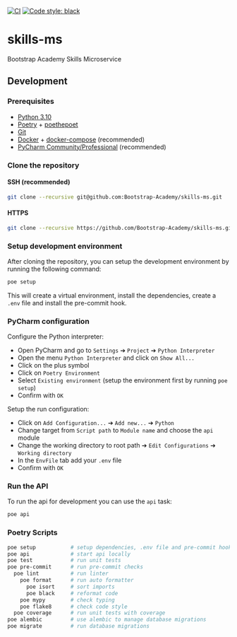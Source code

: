 <p>

  [![CI](https://github.com/Bootstrap-Academy/skills-ms/actions/workflows/ci.yml/badge.svg)](https://github.com/Defelo/fastapi-template/actions/workflows/ci.yml)
  [![Code style: black](https://img.shields.io/badge/code%20style-black-000000.svg)](https://github.com/psf/black)

</p>

# skills-ms

Bootstrap Academy Skills Microservice

## Development

### Prerequisites
- [Python 3.10](https://python.org/)
- [Poetry](https://python-poetry.org/) + [poethepoet](https://pypi.org/project/poethepoet/)
- [Git](https://git-scm.com/)
- [Docker](https://www.docker.com/) + [docker-compose](https://docs.docker.com/compose/) (recommended)
- [PyCharm Community/Professional](https://www.jetbrains.com/pycharm/) (recommended)

### Clone the repository

#### SSH (recommended)
```bash
git clone --recursive git@github.com:Bootstrap-Academy/skills-ms.git
```

#### HTTPS
```bash
git clone --recursive https://github.com/Bootstrap-Academy/skills-ms.git
```

### Setup development environment

After cloning the repository, you can setup the development environment by running the following command:

```bash
poe setup
```

This will create a virtual environment, install the dependencies, create a `.env` file and install the pre-commit hook.

### PyCharm configuration

Configure the Python interpreter:

- Open PyCharm and go to `Settings` ➔ `Project` ➔ `Python Interpreter`
- Open the menu `Python Interpreter` and click on `Show All...`
- Click on the plus symbol
- Click on `Poetry Environment`
- Select `Existing environment` (setup the environment first by running `poe setup`)
- Confirm with `OK`

Setup the run configuration:

- Click on `Add Configuration...` ➔ `Add new...` ➔ `Python`
- Change target from `Script path` to `Module name` and choose the `api` module
- Change the working directory to root path  ➔ `Edit Configurations`  ➔ `Working directory`
- In the `EnvFile` tab add your `.env` file
- Confirm with `OK`

### Run the API

To run the api for development you can use the `api` task:

```bash
poe api
```

### Poetry Scripts

```bash
poe setup           # setup dependencies, .env file and pre-commit hook
poe api             # start api locally
poe test            # run unit tests
poe pre-commit      # run pre-commit checks
  poe lint          # run linter
    poe format      # run auto formatter
      poe isort     # sort imports
      poe black     # reformat code
    poe mypy        # check typing
    poe flake8      # check code style
  poe coverage      # run unit tests with coverage
poe alembic         # use alembic to manage database migrations
poe migrate         # run database migrations
```
